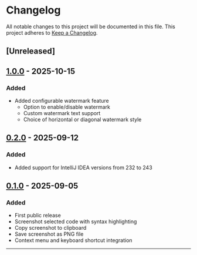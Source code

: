 
# Changelog

All notable changes to this project will be documented in this file.
This project adheres to [Keep a Changelog](https://keepachangelog.com/en/1.1.0/).

## [Unreleased]

## [1.0.0] - 2025-10-15
### Added
- Added configurable watermark feature
  - Option to enable/disable watermark
  - Custom watermark text support
  - Choice of horizontal or diagonal watermark style

## [0.2.0] - 2025-09-12
### Added
- Added support for IntelliJ IDEA versions from 232 to 243

## [0.1.0] - 2025-09-05
### Added
- First public release
- Screenshot selected code with syntax highlighting
- Copy screenshot to clipboard
- Save screenshot as PNG file
- Context menu and keyboard shortcut integration

---
[0.1.0]: https://github.com/anton-erofeev/smart-code-screenshots-intellij-plugin/releases/tag/v0.1.0
[0.2.0]: https://github.com/anton-erofeev/smart-code-screenshots-intellij-plugin/releases/tag/v0.2.0
[1.0.0]: https://github.com/anton-erofeev/smart-code-screenshots-intellij-plugin/releases/tag/v1.0.0